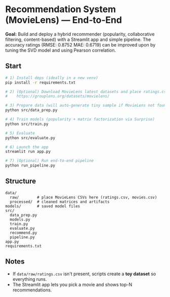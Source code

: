 # Recommendation System (MovieLens) — End‑to‑End

**Goal:** Build and deploy a hybrid recommender (popularity, collaborative filtering, content-based) with a Streamlit app and simple pipeline. The accuracy ratings (RMSE: 0.8752 MAE:  0.6719) can be improved upon by tuning the SVD model and using Pearson correlation. 

## Start
```bash
# 1) Install deps (ideally in a new venv)
pip install -r requirements.txt

# 2) (Optional) Download MovieLens latest datasets and place ratings.csv, movies.csv in data/raw/
#    https://grouplens.org/datasets/movielens/

# 3) Prepare data (will auto-generate tiny sample if MovieLens not found)
python src/data_prep.py

# 4) Train models (popularity + matrix factorization via Surprise)
python src/train.py

# 5) Evaluate
python src/evaluate.py

# 6) Launch the app
streamlit run app.py

# 7) (Optional) Run end-to-end pipeline
python run_pipeline.py
```

## Structure
```
data/
  raw/        # place MovieLens CSVs here (ratings.csv, movies.csv)
  processed/  # cleaned matrices and artifacts
models/       # saved model files
src/
  data_prep.py
  models.py
  train.py
  evaluate.py
  recommend.py
  pipeline.py
app.py
requirements.txt
```

## Notes
- If `data/raw/ratings.csv` isn't present, scripts create a **toy dataset** so everything runs.
- The Streamlit app lets you pick a movie and shows top-N recommendations.

